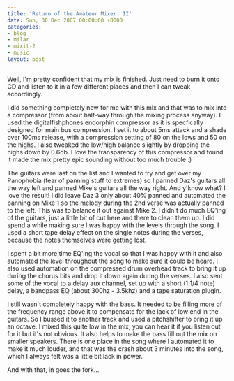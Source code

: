 ```yaml
---
title: 'Return of the Amateur Mixer: II'
date: Sun, 30 Dec 2007 00:00:00 +0000
categories:
- blog
- milar
- mixit-2
- music
layout: post
---
```


Well, I'm pretty confident that my mix is finished. Just need to burn it onto CD and listen to it in a few different places and then I can tweak accordingly.

I did something completely new for me with this mix and that was to mix into a compressor (from about half-way through the mixing process anyway). I used the digitalfishphones endorphin compressor as it is specfically designed for main bus compression. I set it to about 5ms attack and a shade over 100ms release, with a compression setting of 80 on the lows and 50 on the highs. I also tweaked the low/high balance slightly by dropping the highs down by 0.6db. I love the transparency of this compressor and found it made the mix pretty epic sounding without too much trouble :)

The guitars were last on the list and I wanted to try and get over my Panophobia (fear of panning stuff to extremes) so I panned Daz's guitars all the way left and panned Mike's guitars all the way right. And y'know what? I love the result! I did leave Daz 3 only about 40% panned and automated the panning on Mike 1 so the melody during the 2nd verse was actually panned to the left. This was to balance it out against Mike 2. I didn't do much EQ'ing of the guitars, just a little bit of cut here and there to clean them up. I did spend a while making sure I was happy with the levels through the song. I used a short tape delay effect on the single notes during the verses, because the notes themselves were getting lost.

I spent a bit more time EQ'ing the vocal so that I was happy with it and also automated the level throughout the song to make sure it could be heard. I also used automation on the compressed drum overhead track to bring it up during the chorus bits and drop it down again during the verses. I also sent some of the vocal to a delay aux channel, set up with a short (1 1/4 note) delay, a bandpass EQ (about 300hz - 3.5khz) and a tape saturation plugin.

I still wasn't completely happy with the bass. It needed to be filling more of the frequency range above it to compensate for the lack of low end in the guitars. So I bussed it to another track and used a pitchshifter to bring it up an octave. I mixed this quite low in the mix, you can hear it if you listen out for it but it's not obvious. It also helps to make the bass fill out the mix on smaller speakers. There is one place in the song where I automated it to make it much louder, and that was the crash about 3 minutes into the song, which I always felt was a little bit lack in power.

And with that, in goes the fork...



